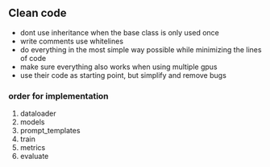 ## Clean code

- dont use inheritance when the base class is only used once
- write comments use whitelines
- do everything in the most simple way possible while minimizing the lines of code
- make sure everything also works when using multiple gpus
- use their code as starting point, but simplify and remove bugs

### order for implementation
1. dataloader
2. models
3. prompt_templates
3. train
4. metrics
5. evaluate
